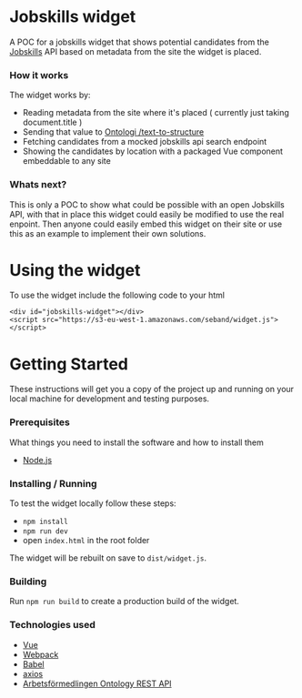 # Jobskills widget

A POC for a jobskills widget that shows potential candidates from the [Jobskills](jobskills.se) API based on metadata from the site the widget is placed.

### How it works

The widget works by: 
- Reading metadata from the site where it's placed ( currently just taking document.title )
- Sending that value to [Ontologi /text-to-structure](http://ontologi.arbetsformedlingen.se/ontology/v1/?url=swagger.json#!/Ontology/analyzeText)
- Fetching candidates from a mocked jobskills api search endpoint
- Showing the candidates by location with a packaged Vue component embeddable to any site

### Whats next?

This is only a POC to show what could be possible with an open Jobskills API, with that in place this widget could easily be modified to use the real enpoint. Then anyone could easily embed this widget on their site or use this as an example to implement their own solutions.

# Using the widget

To use the widget include the following code to your html

```
<div id="jobskills-widget"></div>
<script src="https://s3-eu-west-1.amazonaws.com/seband/widget.js"></script>
```


# Getting Started
These instructions will get you a copy of the project up and running on your local machine for development and testing purposes.

### Prerequisites
What things you need to install the software and how to install them

- [Node.js](https://nodejs.org/en/download/)

### Installing / Running

To test the widget locally follow these steps:

- `npm install`
- `npm run dev`
- open `index.html` in the root folder

The widget will be rebuilt on save to `dist/widget.js`.

### Building

Run `npm run build` to create a production build of the widget.

### Technologies used

- [Vue](https://vuejs.org)
- [Webpack](https://webpack.js.org/)
- [Babel](https://babeljs.io)
- [axios](https://github.com/axios/axios)
- [Arbetsförmedlingen Ontology REST API](http://ontologi.arbetsformedlingen.se/)
